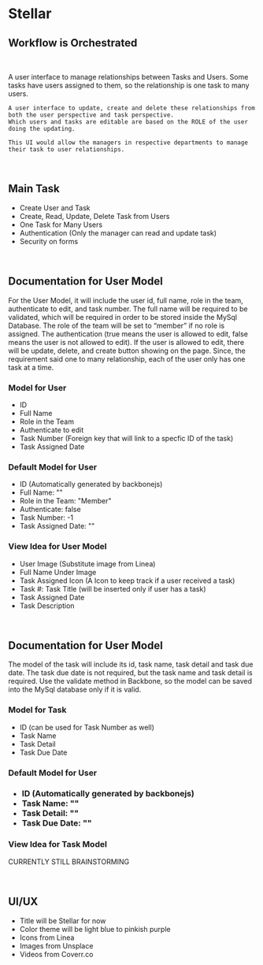 <h1>Stellar</h1>
<h2>Workflow is Orchestrated</h2>
<br>
<p>
    A user interface to manage relationships between Tasks and Users. 
    Some tasks have users assigned to them, so the relationship is one task to many users. 
    
    A user interface to update, create and delete these relationships from both the user perspective and task perspective. 
    Which users and tasks are editable are based on the ROLE of the user doing the updating. 
    
    This UI would allow the managers in respective departments to manage their task to user relationships.
</p>

<br>
<h2>Main Task</h2>
    <p> 
        <ul>
            <li>Create User and Task</li>
            <li>Create, Read, Update, Delete Task from Users</li>
            <li>One Task for Many Users </li>
            <li>Authentication (Only the manager can read and update task)</li>
            <li>Security on forms</li>
        </ul>
    </p>

<br>

<h2>Documentation for User Model</h2>
<p>
    For the User Model, it will include the user id, full name, role in the team, authenticate to edit, and task number. 
    The full name will be required to be validated, which will be required in order to be stored inside the MySql Database. 
    The role of the team will be set to “member” if no role is assigned. 
    The authentication (true means the user is allowed to edit, false means the user is not allowed to edit). 
    If the user is allowed to edit, there will be update, delete, and create button showing on the page. Since, 
    the requirement said one to many relationship, each of the user only has one task at a time.
</p>

<h3>Model for User</h3>
<p> 
    <ul>
        <li>ID</li>
        <li>Full Name</li>
        <li>Role in the Team</li>
        <li>Authenticate to edit</li>
        <li>Task Number (Foreign key that will link to a specfic ID of the task)</li>
        <li>Task Assigned Date</li>
    </ul>
</p>

<h3>Default Model for User</h3>
<p> 
    <ul>
        <li>ID (Automatically generated by backbonejs)</li>
        <li>Full Name: ""</li>
        <li>Role in the Team: "Member"</li>
        <li>Authenticate: false</li>
        <li>Task Number: -1</li>
        <li>Task Assigned Date: ""</li>
    </ul>
</p>

<h3>View Idea for User Model</h3>
<p> 
    <ul>
        <li>User Image (Substitute image from Linea)</li>
        <li>Full Name Under Image</li>
        <li>Task Assigned Icon (A Icon to keep track if a user received a task)</li>
        <li>Task #: Task Title (will be inserted only if user has a task)</li>
        <li>Task Assigned Date</li>
        <li>Task Description</li>
    </ul>
</p>


<br>
<h2>Documentation for User Model</h2>
<p>
    The model of the task will include its id, task name, task detail and task due date.
    The task due date is not required, but the task name and task detail is required. Use the validate method in Backbone, 
    so the model can be saved into the MySql database only if it is valid.
</p>

<h3>Model for Task</h3>
<p> 
    <ul>
        <li>ID (can be used for Task Number as well)</li>
        <li>Task Name</li>
        <li>Task Detail</li>
        <li>Task Due Date</li>
    </ul>
</p>

<h3>Default Model for User<h3>
<p> 
    <ul>
        <li>ID (Automatically generated by backbonejs)</li>
        <li>Task Name: ""</li>
        <li>Task Detail: ""</li>
        <li>Task Due Date: ""</li>
    </ul>
</p>

<h3>View Idea for Task Model</h3>
<p> 
    CURRENTLY STILL BRAINSTORMING
</p>

<br>

<h2>UI/UX</h2>
<p> 
    <ul>
        <li>Title will be Stellar for now</li>
        <li>Color theme will be light blue to pinkish purple</li>
        <li>Icons from Linea</li>
        <li>Images from Unsplace</li>
        <li>Videos from Coverr.co</li>
    </ul>
</p>